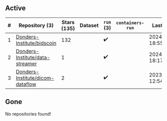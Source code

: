 ## Active
| # | Repository (3) | Stars (135) | Dataset | `run` (3) | `containers-run` | Last Modified |
| --- | --- | --- | --- | --- | --- | --- |
| 1 | [Donders-Institute/bidscoin](https://github.com/Donders-Institute/bidscoin) | 132 |  | :heavy_check_mark: |  | 2024-11-07 18:55:06+00:00 |
| 2 | [Donders-Institute/data-streamer](https://github.com/Donders-Institute/data-streamer) | 1 |  | :heavy_check_mark: |  | 2024-10-17 18:17:11+00:00 |
| 3 | [Donders-Institute/dicom-dataflow](https://github.com/Donders-Institute/dicom-dataflow) | 2 |  | :heavy_check_mark: |  | 2023-08-23 12:54:25+00:00 |

## Gone
No repositories found!
